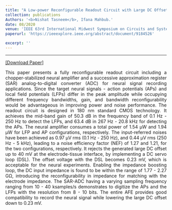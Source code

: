 ```yaml
---
title: "A Low-power Reconfigurable Readout Circuit with Large DC Offset Reduction for Neural Signal Recording Applications"
collection: publications
Authors: '<b>Nishat Tasneem</b>, Ifana Mahbub.'
date: 08/2020
venue: 'IEEE 63rd International Midwest Symposium on Circuits and Systems (MWSCAS)'
paperurl: 'https://ieeexplore.ieee.org/abstract/document/9184526'

excerpt: ''
---
```

---
<a href='https://ieeexplore.ieee.org/abstract/document/9184526' target="_blank">[Download Paper]</a>

<p align="justify">
This paper presents a fully reconfigurable readout circuit including a chopper-stabilized neural amplifier and a successive approximation register (SAR) analog-to-digital converter (ADC) for neural signal recording applications. Since the target neural signals - action potentials (APs) and local field potentials (LFPs) differ in the peak amplitude while occupying different frequency bandwidths, gain, and bandwidth reconfigurability would be advantageous in improving power and noise performance. The readout circuit is designed in 180 nm standard CMOS technology. It achieves the mid-band gain of 50.3 dB in the frequency band of 0.1 Hz - 250 Hz to detect the LFPs, and 63.4 dB in 267 Hz - 20.8 kHz for detecting the APs. The neural amplifier consumes a total power of 1.54 μW and 1.94 μW for LFP and AP configurations, respectively. The input-referred noises have been achieved as 0.97 μV rms (0.1 Hz - 250 Hz), and 0.44 μV rms (250 Hz - 5 kHz), leading to a noise efficiency factor (NEF) of 1.27 and 1.21, for the two configurations, respectively. It rejects the generated large DC offset up to 40 mV at the electrode-tissue interface, by implementing a DC servo loop (DSL). The offset voltage with the DSL becomes 0.23 mV, which is acceptable for the neural experiments. Enabling the impedance boosting loop, the DC input impedance is found to be within the range of 1.77 - 2.27 GΩ, introducing the reconfigurability in impedance for matching with the electrode impedance. The SAR-ADC having a varying sampling frequency ranging from 10 - 40 ksamples/s demonstrates to digitize the APs and the LFPs with the resolution from 8 - 10 bits. The entire AFE provides good compatibility to record the neural signal while lowering the large DC offset down to 0.23 mV.

</p>
